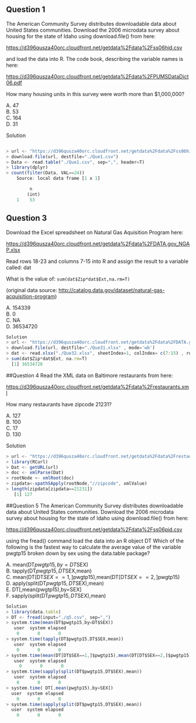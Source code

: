## Question 1
The American Community Survey distributes downloadable data about United States communities. Download the 2006 microdata survey about housing for the state of Idaho using download.file() from here:

https://d396qusza40orc.cloudfront.net/getdata%2Fdata%2Fss06hid.csv

and load the data into R. The code book, describing the variable names is here:

https://d396qusza40orc.cloudfront.net/getdata%2Fdata%2FPUMSDataDict06.pdf

How many housing units in this survey were worth more than $1,000,000?

A. 47  
B. 53  
C. 164  
D. 31  

 Solution
```javascript

> url <- "https://d396qusza40orc.cloudfront.net/getdata%2Fdata%2Fss06hid.csv"
> download.file(url, destfile="./Que1.csv")
> Data <- read.table("./Que1.csv", sep=",", header=T)
> library(dplyr)
> count(filter(Data, VAL==24))
	Source: local data frame [1 x 1]

  	     n
 	    (int)
	1    53
```

## Question 3
Download the Excel spreadsheet on Natural Gas Aquisition Program here:

https://d396qusza40orc.cloudfront.net/getdata%2Fdata%2FDATA.gov_NGAP.xlsx

Read rows 18-23 and columns 7-15 into R and assign the result to a variable called: dat

What is the value of: `sum(dat$Zip*dat$Ext,na.rm=T)`

(original data source: http://catalog.data.gov/dataset/natural-gas-acquisition-program)

A. 154339  
B. 0  
C. NA  
D. 36534720  

```javascript
Solution
> url <- "https://d396qusza40orc.cloudfront.net/getdata%2Fdata%2FDATA.gov_NGAP.xlsx"
> download.file(url, destfile="./Que31.xlsx" , mode='wb')
> dat <- read.xlsx("./Que32.xlsx", sheetIndex=1, colIndex= c(7:15) , rowIndex=c(18:23))
> sum(dat$Zip*dat$Ext, na.rm=T)
  [1] 36534720
```
##Question 4
Read the XML data on Baltimore restaurants from here:

https://d396qusza40orc.cloudfront.net/getdata%2Fdata%2Frestaurants.xml

How many restaurants have zipcode 21231?

A. 127  
B. 100  
C. 17  
D. 130  

Solution
```javascript
> url <- "https://d396qusza40orc.cloudfront.net/getdata%2Fdata%2Frestaurants.xml"
> library(RCurl)
> Dat <- getURL(url)
> doc <- xmlParse(Dat)
> rootNode <- xmlRoot(doc)
> zipdata<-xpathSApply(rootNode,"//zipcode", xmlValue)
> length(zipdata[zipdata==21231])
   [1] 127
```
##Question 5
The American Community Survey distributes downloadable data about United States communities. Download the 2006 microdata survey about housing for the state of Idaho using download.file() from here:

https://d396qusza40orc.cloudfront.net/getdata%2Fdata%2Fss06pid.csv

using the fread() command load the data into an R object DT Which of the following is the fastest way to calculate the average value of the variable pwgtp15 broken down by sex using the data.table package?

A. mean(DT$pwgtp15,by=DT$SEX)   
B. tapply(DT$pwgtp15,DT$SEX,mean)    
C. mean(DT[DT$SEX==1,]$pwgtp15),mean(DT[DT$SEX==2,]$pwgtp15)    
D. apply(split(DT$pwgtp15,DT$SEX),mean)     
E. DT[,mean(pwgtp15),by=SEX]  
F. sapply(split(DT$pwgtp15,DT$SEX),mean)    

``` javascript
Solution
> library(data.table)
> DT <- fread(input="./q5.csv", sep=",")
> system.time(mean(DT$pwgtp15,by=DT$SEX))
   user  system elapsed 
    0       0       0 
> system.time(tapply(DT$pwgtp15,DT$SEX,mean))
   user  system elapsed 
    0       0       0 
> system.time(mean(DT[DT$SEX==1,]$pwgtp15),mean(DT[DT$SEX==2,]$pwgtp15))
   user  system elapsed 
     0       0       0 
> system.time(sapply(split(DT$pwgtp15,DT$SEX),mean))
   user  system elapsed 
    0       0       0 
> system.time( DT[,mean(pwgtp15),by=SEX])
  user  system elapsed 
    0       0       0 
> system.time(sapply(split(DT$pwgtp15,DT$SEX),mean))
  user  system elapsed 
    0       0       0 


```
